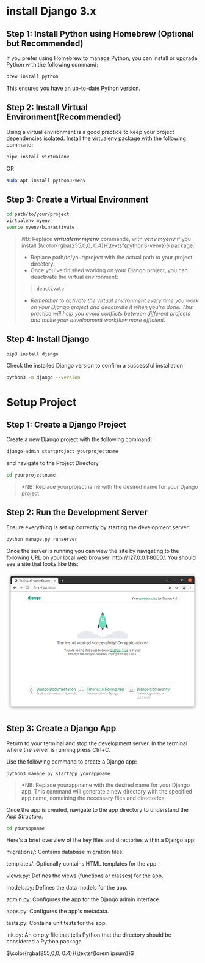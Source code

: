 # install Django 3.x
## Step 1: Install Python using Homebrew (Optional but Recommended)

If you prefer using Homebrew to manage Python, you can install or upgrade Python with the following command:

```bash
brew install python
```
This ensures you have an up-to-date Python version.

## Step 2: Install Virtual Environment(Recommended)

Using a virtual environment is a good practice to keep your project dependencies isolated. Install the virtualenv package with the following command:

```bash
pipx install virtualenv
```
OR
```bash
sudo apt install python3-venv
```

## Step 3: Create a Virtual Environment

```bash
cd path/to/your/project
virtualenv myenv
source myenv/bin/activate
```
 >*NB*: Replace ***virtualenv myenv*** commande, with ***venv myenv*** if you install $\color{rgba(255,0,0, 0.4)}{\textsf{python3-venv}}$ package.<br>
 > - Replace path/to/your/project with the actual path to your project directory.<br>
 > - Once you've finished working on your Django project, you can deactivate the virtual environment:
 >> ```bash
 >> deactivate
 >> ```
> - *Remember to activate the virtual environment every time you work on your Django project and deactivate it when you're done. This practice will help you avoid conflicts between different projects and make your development workflow more efficient*.

 ## Step 4: Install Django
 
```bash
pip3 install django
```
Check the installed Django version to confirm a successful installation

```bash
python3 -m django --version
```

# Setup Project

## Step 1: Create a Django Project

Create a new Django project with the following command:

```bash
django-admin startproject yourprojectname
```
and navigate to the Project Directory

```bash
cd yourprojectname
```
>*NB: Replace yourprojectname with the desired name for your Django project.

## Step 2: Run the Development Server

Ensure everything is set up correctly by starting the development server:

```bash
python manage.py runserver
```
Once the server is running you can view the site by navigating to the following URL on your local web browser: http://127.0.0.1:8000/. You should see a site that looks like this:

![Django development environment up and running](img/django_skeleton_app_homepage_django_4_0.png)

## Step 3: Create a Django App

Return to your terminal and stop the development server. In the terminal where the server is running press Ctrl+C.

Use the following command to create a Django app:

```bash
python3 manage.py startapp yourappname
```

>*NB: Replace yourappname with the desired name for your Django app. This command will generate a new directory with the specified app name, containing the necessary files and directories.

Once the app is created, navigate to the app directory to understand the *App Structure*.

```bash
cd yourappname
```

Here's a brief overview of the key files and directories within a Django app:

migrations/: Contains database migration files.

templates/: Optionally contains HTML templates for the app.

views.py: Defines the views (functions or classes) for the app.

models.py: Defines the data models for the app.

admin.py: Configures the app for the Django admin interface.

apps.py: Configures the app's metadata.

tests.py: Contains unit tests for the app.

init.py: An empty file that tells Python that the directory should be considered a Python package.


$\color{rgba(255,0,0, 0.4)}{\textsf{lorem ipsum}}$
